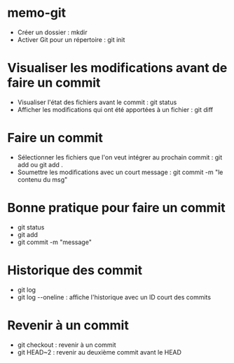 # memo-git

* Créer un dossier : mkdir
* Activer Git pour un répertoire : git init

# Visualiser les modifications avant de faire un commit

* Visualiser l'état des fichiers avant le commit : git status
* Afficher les modifications qui ont été apportées à un fichier : git diff

# Faire un commit

* Sélectionner les fichiers que l'on veut intégrer au prochain commit : git add <FILENAME> ou git add .
* Soumettre les modifications avec un court message : git commit -m "le contenu du msg"

# Bonne pratique pour faire un commit

* git status
* git add <FILENAME>
* git commit -m "message"

# Historique des commit
* git log
* git log --oneline : affiche l'historique avec un ID court des commits

# Revenir à un commit
* git checkout <IDduCommit> : revenir à un commit
* git HEAD~2 : revenir au deuxième commit avant le HEAD



